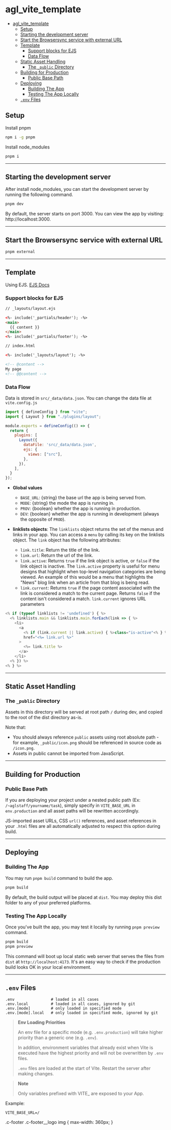 # agl_vite_template

- [agl_vite_template](#agl_vite_template)
  - [Setup](#setup)
  - [Starting the development server](#starting-the-development-server)
  - [Start the Browsersync service with external URL](#start-the-browsersync-service-with-external-url)
  - [Template](#template)
    - [Support blocks for EJS](#support-blocks-for-ejs)
    - [Data Flow](#data-flow)
  - [Static Asset Handling](#static-asset-handling)
    - [The `_public` Directory](#the-_public-directory)
  - [Building for Production](#building-for-production)
    - [Public Base Path](#public-base-path)
  - [Deploying](#deploying)
    - [Building The App](#building-the-app)
    - [Testing The App Locally](#testing-the-app-locally)
  - [`.env` Files](#env-files)

## Setup

Install pnpm

```sh
npm i -g pnpm
```

Install node_modules

```sh
pnpm i
```

---

## Starting the development server

After install node_modules, you can start the development server by running the following command.

```sh
pnpm dev
```

By default, the server starts on port 3000. You can view the app by visiting: http://localhost:3000.

---

## Start the Browsersync service with external URL

```sh
pnpm external
```

---

## Template

Using EJS. [EJS Docs](https://ejs.co/#docs)

### Support blocks for EJS
```html
// _layouts/layout.ejs

<%- include('_partials/header'); -%>
<main>
  {{ content }}
</main>
<%- include('_partials/footer'); -%>
```
```html
// index.html

<%- include('_layouts/layout'); -%>

<!-- @content -->
My page
<!-- @@content -->
```

### Data Flow

Data is stored in `src/_data/data.json`. You can change the data file at `vite.config.js`

```js
import { defineConfig } from "vite";
import { Layout } from "./plugins/layout";

module.exports = defineConfig(() => {
  return {
    plugins: [
      Layout({
        dataFile: 'src/_data/data.json',
        ejs: {
          views: ["src"],
        },
      }),
    ],
  }
});
```

* **Global values**
  * `BASE_URL`: {string} the base url the app is being served from.
  * `MODE`: {string} the mode the app is running in.
  * `PROV`: {boolean} whether the app is running in production.
  * `DEV`: {boolean} whether the app is running in development (always the opposite of `PROD`).

* **linklists objects**: The `linklists` object returns the set of the menus and links in your app. You can access a `menu` by calling its key on the linklists object. The `link` object has the following attributes:
  * `link.title`: Return the title of the link.
  * `link.url`: Return the url of the link.
  * `link.active`: Returns `true` if the link object is active, or `false` if the link object is inactive. The `link.active` property is useful for menu designs that highlight when top-level navigation categories are being viewed. An example of this would be a menu that highlights the "News" blog link when an article from that blog is being read.
  * `link.current`: Returns `true` if the page content associated with the link is considered a match to the current page. Returns `false` if the content isn't considered a match. `link.current` ignores URL parameters

```js
<% if (typeof linklists != 'undefined') { %>
  <% linklists.main && linklists.main.forEach(link => { %>
    <li>
      <a 
        <% if (link.current || link.active) { %>class="is-active"<% } %> 
        href="<%= link.url %>"
      >
        <%= link.title %>
      </a>
    </li>
  <% }) %>
<% } %>
```

---

## Static Asset Handling

### The `_public` Directory

Assets in this directory will be served at root path `/` during dev, and copied to the root of the dist directory as-is.

Note that:

* You should always reference `public` assets using root absolute path - for example, `_public/icon.png` should be referenced in source code as `/icon.png`.
* Assets in public cannot be imported from JavaScript.

---

## Building for Production

### Public Base Path

If you are deploying your project under a nested public path (Ex: `/~aglstaff/yourname/task`), simply specify in `VITE_BASE_URL` in `env.production` and all asset paths will be rewritten accordingly.

JS-imported asset URLs, CSS `url()` references, and asset references in your `.html` files are all automatically adjusted to respect this option during build.

---

## Deploying

### Building The App

You may run `pnpm build` command to build the app.
```sh
pnpm build
```
By default, the build output will be placed at `dist`. You may deploy this dist folder to any of your preferred platforms.

### Testing The App Locally

Once you've built the app, you may test it locally by running `pnpm preview` command.

```sh
pnpm build
pnpm preview
```

This command will boot up local static web server that serves the files from `dist` at `http://localhost:4173`. It's an easy way to check if the production build looks OK in your local environment.

---

## `.env` Files

```
.env                # loaded in all cases
.env.local          # loaded in all cases, ignored by git
.env.[mode]         # only loaded in specified mode
.env.[mode].local   # only loaded in specified mode, ignored by git
```

>**Env Loading Priorities**
>
>An env file for a specific mode (e.g. `.env.production`) will take higher priority than a generic one (e.g. `.env`).
>
>In addition, environment variables that already exist when Vite is executed have the highest priority and will not be overwritten by `.env` files.
>
>`.env` files are loaded at the start of Vite. Restart the server after making changes.

>**Note**
>
>Only variables prefixed with VITE_ are exposed to your App.

Example:
```
VITE_BASE_URL=/
```

 .c-footer .c-footer__logo img {
    max-width: 360px;
  }
